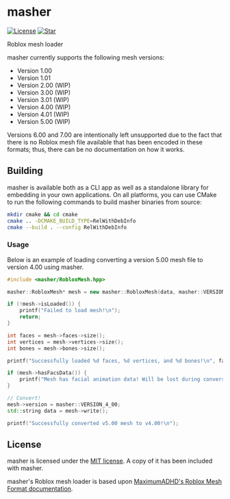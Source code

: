 # masher

[![License](https://img.shields.io/github/license/lrre-foss/masher)](https://github.com/lrre-foss/masher/blob/trunk/LICENSE)
[![Star](https://img.shields.io/github/stars/lrre-foss/masher?style=social)](https://github.com/lrre-foss/masher/stargazers)

Roblox mesh loader

masher currently supports the following mesh versions:

- Version 1.00
- Version 1.01
- Version 2.00 (WIP)
- Version 3.00 (WIP)
- Version 3.01 (WIP)
- Version 4.00 (WIP)
- Version 4.01 (WIP)
- Version 5.00 (WIP)

Versions 6.00 and 7.00 are intentionally left unsupported due to the fact that there is no Roblox mesh file available that has been encoded in these formats; thus, there can be no documentation on how it works. 

## Building

masher is available both as a CLI app as well as a standalone library for embedding in your own applications. On all platforms, you can use CMake to run the following commands to build masher binaries from source:

```sh
mkdir cmake && cd cmake
cmake .. -DCMAKE_BUILD_TYPE=RelWithDebInfo
cmake --build . --config RelWithDebInfo
```

### Usage

Below is an example of loading converting a version 5.00 mesh file to version 4.00 using masher.

```cpp
#include <masher/RobloxMesh.hpp>

masher::RobloxMesh* mesh = new masher::RobloxMesh(data, masher::VERSION_5_00);

if (!mesh->isLoaded()) {
    printf("Failed to load mesh!\n");
    return;
}

int faces = mesh->faces->size();
int vertices = mesh->vertices->size();
int bones = mesh->bones->size();

printf("Successfully loaded %d faces, %d vertices, and %d bones!\n", faces, vertices, bones);

if (mesh->hasFacsData()) {
    printf("Mesh has facial animation data! Will be lost during conversion.\n");
}

// Convert!
mesh->version = masher::VERSION_4_00;
std::string data = mesh->write();

printf("Successfully converted v5.00 mesh to v4.00!\n");
```

## License

masher is licensed under the [MIT license](https://github.com/lrre-foss/masher/blob/trunk/LICENSE). A copy of it has been included with masher.

masher's Roblox mesh loader is based upon [MaximumADHD's Roblox Mesh Format documentation](https://devforum.roblox.com/t/roblox-mesh-format/326114).
